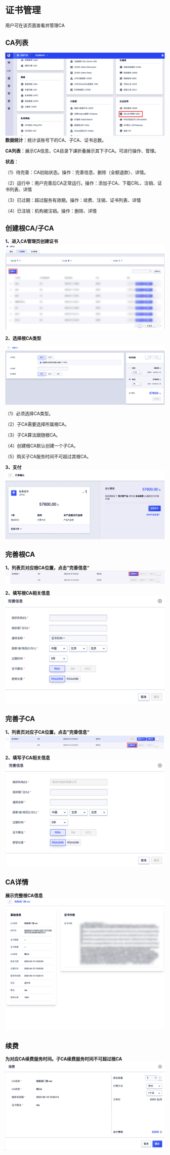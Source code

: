 # 证书管理


用户可在该页面查看并管理CA



## CA列表


![](/images/UPCA/jrupca1.png)
**数据统计**：统计该账号下的CA、子CA、证书总数。

**CA列表**：展示CA信息，CA目录下课折叠展示其下子CA。可进行操作、管理。
   
**状态**：

（1）待完善：CA初始状态。操作：完善信息、删除（全额退款）、详情。

（2）运行中：用户完善后CA正常运行。操作：添加子CA、下载CRL、注销、证书列表、详情

（3）已过期：超过服务有效期。操作：续费、注销、证书列表、详情

（4）已注销：机构被注销。操作：删除、详情




## 创建根CA/子CA

**1、进入CA管理页创建证书**
![](/images/UPCA/cj1.png)  

**2、选择根CA类型**

![](/images/UPCA/cj2.png)  

（1）必须选择CA类型。

（2）子CA需要选择所属根CA。

（3）子CA算法跟随根CA。

（4）创建根CA默认创建一个子CA。

（5）购买子CA服务时间不可超过其根CA。

**3、支付**
![](/images/UPCA/cj3.png)  



## 完善根CA

**1、列表页对应根CA位置，点击”完善信息“**
![](/images/UPCA/cj4.png)  

**2、填写根CA相关信息**
![](/images/UPCA/cj5.png)  



## 完善子CA

**1、列表页对应子CA位置，点击”完善信息“**
![](/images/UPCA/cj6.png)  

**2、填写子CA相关信息**
![](/images/UPCA/cj7.png)  



## CA详情

**展示完整根CA信息**
![](/images/UPCA/cagl2.png)  



## 续费

**为对应CA续费服务时间。子CA续费服务时间不可超过根CA**
![](/images/UPCA/cagl3.png)  

